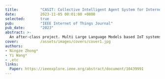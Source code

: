 ```yaml
---
title:          "CASIT: Collective Intelligent Agent System for Internet of Things"
date:           2023-11-05 00:01:00 +0800
selected:       true
pub:            "IEEE Internet of Things Journal"
pub_date:       "2023"
abstract: >-
  An after-class project. Multi Large Language Models based IoT systems. We made this project just 2 months after ChatGPT came out. (Maybe) The first LLM-based IoT system.
cover:          /assets/images/covers/cover1.jpg
authors:
- Ningze Zhong*
- Yi Wang*
- ,etc
links:
  Paper: https://ieeexplore.ieee.org/abstract/document/10439991
---
```

